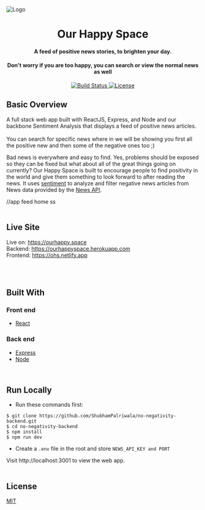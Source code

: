 ![Logo](https://github.com/ShubhamPalriwala/no-negativity-backend/blob/main/assets/flex.png)                                                                                                                        
<h1 align="center">Our Happy Space</h1> 

<h4 align="center">A feed of positive news stories, to brighten your day.</h4>
<h4 align="center">Don't worry if you are too happy, you can search or view the normal news as well</h4>


<div align="center">
  <a href="https://travis-ci.org/kmartin21/good-news">
    <img src="https://img.shields.io/travis/kmartin21/good-news/master.svg?style=flat-square"
      alt="Build Status" />
  </a>
  <a href="http://badges.mit-license.org">
    <img src="http://img.shields.io/:license-mit-blue.svg?style=flat-square"
      alt="License" />
  </a>
</div>

## Basic Overview
A full stack web app built with ReactJS, Express, and Node and our backbone Sentiment Analysis that displays a feed of positive news articles.<br>
<br>
You can search for specific news where in we will be showing you first all the positive new and then some of the negative ones too ;)
<br>

Bad news is everywhere and easy to find. Yes, problems should be exposed so they can be fixed but what about all of the great things going on currently? Our Happy Space is built to encourage people to find positivity in the world and give them something to look forward to after reading the news. It uses <a href="https://github.com/thisandagain/sentiment">sentiment</a> to analyze and filter negative news articles from News data provided by the <a href="https://newsapi.org/">News API</a>. 

//app feed home ss
<br>
<br>

## Live Site
Live on: https://ourhappy.space <br/>
Backend: https://ourhappyspace.herokuapp.com <br/>
Frontend: https://ohs.netlify.app <br/>


<br>
<br>

## Built With
### Front end
* <a href="https://reactjs.org">React</a>
### Back end
* <a href="https://expressjs.com/">Express</a>
* <a href="https://nodejs.org/en">Node</a>
<br>

## Run Locally
* Run these commands first:
```
$ git clone https://github.com/ShubhamPalriwala/no-negativity-backend.git
$ cd no-negativity-backend
$ npm install
$ npm run dev
```
* Create a  ```.env``` file in the root and store `NEWS_API_KEY and PORT`


Visit http://localhost:3001 to view the web app.
<br>
<br>


## License
<a href="https://opensource.org/licenses/mit-license.php">MIT</a>
